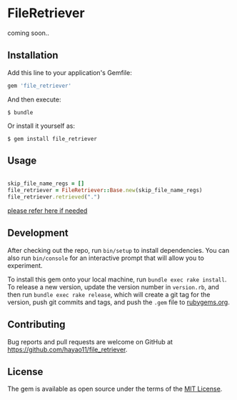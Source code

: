 # FileRetriever
coming soon..

## Installation

Add this line to your application's Gemfile:

```ruby
gem 'file_retriever'
```

And then execute:

    $ bundle

Or install it yourself as:

    $ gem install file_retriever

## Usage
``` ruby
    
skip_file_name_regs = []
file_retriever = FileRetriever::Base.new(skip_file_name_regs)
file_retriever.retrieved(".")


```
[please refer here if needed](https://github.com/hayao11/FileRetriever)


## Development

After checking out the repo, run `bin/setup` to install dependencies. You can also run `bin/console` for an interactive prompt that will allow you to experiment.

To install this gem onto your local machine, run `bundle exec rake install`. To release a new version, update the version number in `version.rb`, and then run `bundle exec rake release`, which will create a git tag for the version, push git commits and tags, and push the `.gem` file to [rubygems.org](https://rubygems.org).

## Contributing

Bug reports and pull requests are welcome on GitHub at https://github.com/hayao11/file_retriever.

## License

The gem is available as open source under the terms of the [MIT License](https://opensource.org/licenses/MIT).
